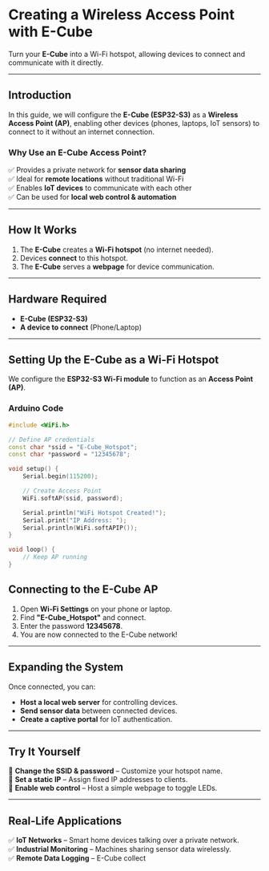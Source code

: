 # **Creating a Wireless Access Point with E-Cube**
Turn your **E-Cube** into a Wi-Fi hotspot, allowing devices to connect and communicate with it directly.

---

## **Introduction**
In this guide, we will configure the **E-Cube (ESP32-S3)** as a **Wireless Access Point (AP)**, enabling other devices (phones, laptops, IoT sensors) to connect to it without an internet connection.

### **Why Use an E-Cube Access Point?**
✅ Provides a private network for **sensor data sharing**  
✅ Ideal for **remote locations** without traditional Wi-Fi  
✅ Enables **IoT devices** to communicate with each other  
✅ Can be used for **local web control & automation**  

---

## **How It Works**
1. The **E-Cube** creates a **Wi-Fi hotspot** (no internet needed).
2. Devices **connect** to this hotspot.
3. The **E-Cube** serves a **webpage** for device communication.

---

## **Hardware Required**
- **E-Cube (ESP32-S3)**
- **A device to connect** (Phone/Laptop)

---

## **Setting Up the E-Cube as a Wi-Fi Hotspot**
We configure the **ESP32-S3 Wi-Fi module** to function as an **Access Point (AP)**.

### **Arduino Code**
```cpp
#include <WiFi.h>

// Define AP credentials
const char *ssid = "E-Cube_Hotspot";
const char *password = "12345678";

void setup() {
    Serial.begin(115200);

    // Create Access Point
    WiFi.softAP(ssid, password);

    Serial.println("WiFi Hotspot Created!");
    Serial.print("IP Address: ");
    Serial.println(WiFi.softAPIP());
}

void loop() {
    // Keep AP running
}
```

## **Connecting to the E-Cube AP**
1. Open **Wi-Fi Settings** on your phone or laptop.
2. Find **"E-Cube_Hotspot"** and connect.
3. Enter the password **12345678**.
4. You are now connected to the E-Cube network!

---

## **Expanding the System**
Once connected, you can:
- **Host a local web server** for controlling devices.
- **Send sensor data** between connected devices.
- **Create a captive portal** for IoT authentication.

---

## **Try It Yourself**
🔹 **Change the SSID & password** – Customize your hotspot name.  
🔹 **Set a static IP** – Assign fixed IP addresses to clients.  
🔹 **Enable web control** – Host a simple webpage to toggle LEDs.

---

## **Real-Life Applications**
✅ **IoT Networks** – Smart home devices talking over a private network.  
✅ **Industrial Monitoring** – Machines sharing sensor data wirelessly.  
✅ **Remote Data Logging** – E-Cube collect
